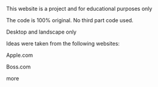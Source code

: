 This website is a project and for educational purposes only

The code is 100% original. No third part code used. 

Desktop and landscape only

Ideas were taken from the following websites: 

Apple.com 

Boss.com 

more